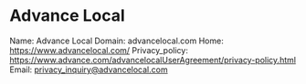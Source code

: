 
# Advance Local

Name: Advance Local
Domain: advancelocal.com
Home: https://www.advancelocal.com/
Privacy_policy: https://www.advance.com/advancelocalUserAgreement/privacy-policy.html
Email: privacy_inquiry@advancelocal.com
